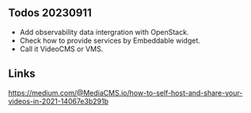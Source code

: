 ## Todos 20230911

- Add observability data intergration with OpenStack.
- Check how to provide services by Embeddable widget. 
- Call it VideoCMS or VMS.

## Links

https://medium.com/@MediaCMS.io/how-to-self-host-and-share-your-videos-in-2021-14067e3b291b